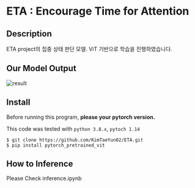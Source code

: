 # ETA : Encourage Time for Attention

## Description
ETA project의 집중 상태 판단 모델. ViT 기반으로 학습을 진행하였습니다.

## Our Model Output
![result](./img/test1.gif)

## Install

Before running this program, **please your pytorch version.** 

This code was tested with `python 3.8.x`, `pytoch 1.14`


```
$ git clone https://github.com/KimTaeYun02/ETA.git
$ pip install pytorch_pretrained_vit
```

## How to Inference

Please Check inference.ipynb

